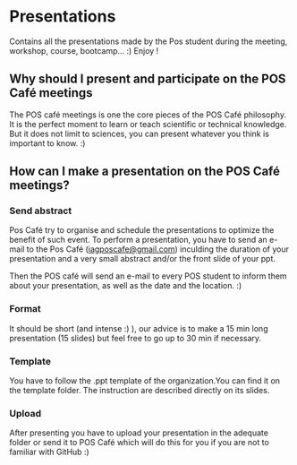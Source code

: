 # Presentations
Contains all the presentations made by the Pos student during the meeting, workshop, course, bootcamp... :) Enjoy !

## Why should I present and participate on the POS Café meetings
The POS café meetings is one the core pieces of the POS Café philosophy.
It is the perfect moment to learn or teach scientific or technical knowledge.
But it does not limit to sciences, you can present whatever you think is important to know. :)

## How can I make a presentation on the POS Café meetings?
### Send abstract 
Pos Café try to organise and schedule the presentations to optimize the benefit of such event.
To perform a presentation, you have to send an e-mail to the Pos Café (iagposcafe@gmail.com) inculding the duration of your presentation and a very small abstract and/or the front slide of your ppt.

Then the POS café will send an e-mail to every POS student to inform them about your presentation, as well as the date and the location. :)

### Format
It should be short (and intense :) ), our advice is to make a 15 min long presentation (15 slides) but feel free to go up to 30 min if necessary. 

### Template
You have to follow the .ppt template of the organization.You can find it on the template folder. The instruction are described directly on its slides.

### Upload
After presenting you have to upload your presentation in the adequate folder or send it to POS Café which will do this for you if you are not to familiar with GitHub :)
